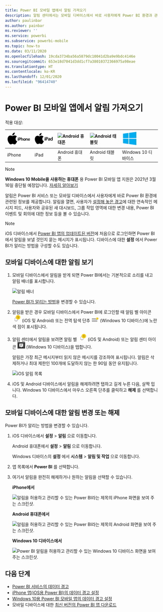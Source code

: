 ```yaml
---
title: Power BI 모바일 앱에서 알림 가져오기
description: 알림 센터에서는 모바일 디바이스에서 바로 사용자에게 Power BI 환경과 관련된 정보를 제공합니다.
author: paulinbar
ms.author: painbar
ms.reviewer: ''
ms.service: powerbi
ms.subservice: powerbi-mobile
ms.topic: how-to
ms.date: 03/11/2020
ms.openlocfilehash: 19cda3734ba56a5879dc10041d2ba9e9bdc4146e
ms.sourcegitcommit: 653e18d7041d3dd1cf7a38010372366975a98eae
ms.translationtype: HT
ms.contentlocale: ko-KR
ms.lasthandoff: 12/01/2020
ms.locfileid: "96414740"
---
```

# <a name="get-notifications-in-the-power-bi-mobile-apps"></a>Power BI 모바일 앱에서 알림 가져오기
적용 대상:

| ![iPhone](./media/mobile-apps-notification-center/iphone-logo-50-px.png) | ![iPad](./media/mobile-apps-notification-center/ipad-logo-50-px.png) | ![Android 휴대폰](./media/mobile-apps-notification-center/android-phone-logo-50-px.png) | ![Android 태블릿](./media/mobile-apps-notification-center/android-tablet-logo-50-px.png) | ![Windows 10](./media/mobile-apps-notification-center/win-10-logo-50-px.png) |
|:--- |:--- |:--- |:--- |:--- |
| iPhone |iPad |Android 휴대폰 |Android 태블릿 |Windows 10 디바이스 |

>[!NOTE]
>**Windows 10 Mobile을 사용하는 휴대폰** 용 Power BI 모바일 앱 지원은 2021년 3월 16일 중단될 예정입니다. [자세히 알아보기](/legal/powerbi/powerbi-mobile/power-bi-mobile-app-end-of-support-for-windows-phones)

알림은 Power BI 서비스 또는 모바일 디바이스에서 사용자에게 바로 Power BI 환경에 관련된 정보를 제공합니다. 알림을 열면, 사용자가 [설정해 놓은 경고](mobile-set-data-alerts-in-the-mobile-apps.md)에 대한 연속적인 메시지 피드, 사용자와 공유된 새 대시보드, 그룹 작업 영역에 대한 변경 내용, Power BI 이벤트 및 회의에 대한 정보 등을 볼 수 있습니다.

> [!NOTE]
> iOS 디바이스에서 [Power BI 앱의 업데이트된 버전](https://powerbi.microsoft.com/mobile/)에 처음으로 로그인하면 Power BI에서 알림을 보낼 것인지 묻는 메시지가 표시됩니다. 디바이스에 대한 **설정** 에서 Power BI가 알리는 방법을 구성할 수도 있습니다. 
> 
> 

## <a name="view-notifications-on-your-mobile-device"></a>모바일 디바이스에 대한 알림 보기
1. 모바일 디바이스에서 알림을 받게 되면 Power BI에서는 기본적으로 소리를 내고 알림 배너를 표시합니다.
   
   ![알림 배너](./media/mobile-apps-notification-center/power-bi-mobile-notification-banner.png)
   

   [Power BI가 알리는 방법](mobile-apps-notification-center.md#change-or-turn-off-notifications-on-your-mobile-device)을 변경할 수 있습니다.
2. 알림을 받은 경우 모바일 디바이스에서 Power BI에 로그인할 때 알림 벨 아이콘 ![알림 벨](./media/mobile-apps-notification-center/powerbi-alert-tile-notification-icon.png) (iOS 및 Android) 또는 전역 탐색 단추 ![알림 닷](./media/mobile-apps-notification-center/power-bi-iphone-alert-global-nav-button.png) (Windows 10 디바이스)에 노란색 점이 표시됩니다. 

3. 알림 센터에서 알림을 보려면 알림 벨 ![알림 벨](./media/mobile-apps-notification-center/powerbi-alert-tile-notification-icon.png) (iOS 및 Android) 또는 알림 센터 아이콘 ![알림 아이콘](./media/mobile-apps-notification-center/power-bi-windows-10-notification-icon.png) (Windows 10 디바이스)을 탭합니다.
   
    알림은 가장 최근 메시지부터 읽지 않은 메시지를 강조하여 표시됩니다. 알림은 삭제하거나 최대 제한인 100개에 도달하지 않는 한 90일 동안 유지됩니다.
   
   ![iOS 알림 목록](./media/mobile-apps-notification-center/power-bi-iphone-notifications-list.png)
4. iOS 및 Android 디바이스에서 알림을 해제하려면 탭하고 길게 누른 다음, 살짝 밉니다. Windows 10 디바이스에서 마우스 오른쪽 단추를 클릭하고 **해제** 를 선택합니다.

## <a name="change-or-turn-off-notifications-on-your-mobile-device"></a>모바일 디바이스에 대한 알림 변경 또는 해제
Power BI가 알리는 방법을 변경할 수 있습니다.

1. iOS 디바이스에서 **설정** > **알림** 으로 이동합니다. 
   
    Android 휴대폰에서 **설정** > **알림** 으로 이동합니다.
   
    Windows 디바이스의 **설정** 에서 **시스템** > **알림 및 작업** 으로 이동합니다.
2. 앱 목록에서 **Power BI** 를 선택합니다. 
3. 여기서 알림을 완전히 해제하거나 원하는 알림을 선택할 수 있습니다.
   
    **iPhone에서**
   
    ![알림을 허용하고 관리할 수 있는 Power BI라는 제목의 iPhone 화면을 보여 주는 스크린샷.](./media/mobile-apps-notification-center/power-bi-notifications-iphone-settings.png)
   
    **Android 휴대폰에서**
   
    ![알림을 허용하고 관리할 수 있는 Power BI라는 제목의 Android 화면을 보여 주는 스크린샷.](./media/mobile-apps-notification-center/power-bi-notifications-android-settings.png)

    **Windows 10 디바이스에서**

    ![Power BI 알림을 허용하고 관리할 수 있는 Windows 10 디바이스 화면을 보여 주는 스크린샷.](./media/mobile-apps-notification-center/power-bi-notifications-windows10-settings.png)

## <a name="next-steps"></a>다음 단계
* [Power BI 서비스의 데이터 경고](../../create-reports/service-set-data-alerts.md)
* [iPhone 앱(iOS용 Power BI)의 데이터 경고 설정](mobile-set-data-alerts-in-the-mobile-apps.md)
* [Windows 10용 Power BI 모바일 앱의 데이터 경고 설정](mobile-set-data-alerts-in-the-mobile-apps.md)
* 모바일 디바이스에 대한 [최신 버전의 Power BI 앱 다운로드](https://powerbi.microsoft.com/mobile/)